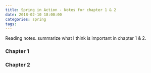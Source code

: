 ```yaml
---
title: Spring in Action - Notes for chapter 1 & 2
date: 2018-02-10 18:00:00
categories: spring 
tags:
---
```

Reading notes. summarize what I think is important in chapter 1 & 2. 
<!-- more -->
### Chapter 1

### Chapter 2